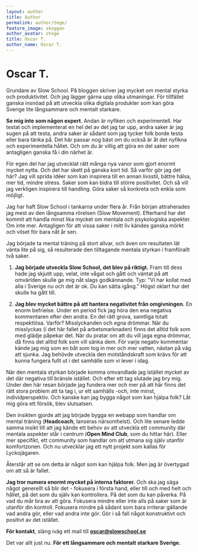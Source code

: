 ```yaml
---
layout: author
title: Author
permalink: author/tege/
feature_image: skoggan
author_avatar: otege
title: Oscar T.
author_name: Oscar T.
---
```


# Oscar T.

Grundare av Slow School. På bloggen skriver jag mycket om mental styrka och produktivitet. Och jag lägger gärna upp olika utmaningar. 
För tillfället ganska insnöad på att utveckla olika digitala produkter som kan göra Sverige lite långsammare och mentalt starkare. 

**Se mig inte som någon expert**. Andan är nyfiken och experimentell. Har testat och implementerat en hel del av det jag tar upp, andra saker är jag sugen på att testa, andra saker är sådant som jag tycker folk borde testa eller bara tänka på. Det här passar nog bäst om du också är åt det nyfikna och experimentella hållet. Och om du är villig att göra en del saker som antagligen ganska få i din närhet är.

För egen del har jag utvecklat rätt många nya vanor som gjort enormt mycket nytta. Och det har skett på ganska kort tid. Så varför gör jag det här? Jag vill sprida idéer som kan inspirera till en annan livsstil, bättre hälsa, mer tid, mindre stress. Saker som kan bidra till större positivitet. Och så vill jag verkligen inspirera till handling. Göra saker så konkreta och enkla som möjligt.

Jag har haft Slow School i tankarna under flera år. Från början attraherades jag mest av den långsamma rörelsen (Slow Movement). Efterhand har det kommit att handla minst lika mycket om mentala och psykologiska aspekter. Om inte mer. Antagligen för att vissa saker i mitt liv kändes ganska mörkt och vilset för bara nåt år sen.

Jag började ta mental träning på stort allvar, och även om resultaten lät vänta lite på sig, så resulterade den tilltagande mentala styrkan i framförallt två saker. 

1) **Jag började utveckla Slow School, det blev på riktigt.** Fram till dess hade jag skjutit upp, velat, inte vågat och gått och väntat på att omvärlden skulle ge mig nåt slags godkännande. Typ: "Vi har kollat med alla i Sverige nu och det är ok. Du kan sätta igång."  Högst oklart hur det skulle ha gått till. 

2) **Jag blev mycket bättre på att hantera negativitet från omgivningen.** En enorm befrielse. Under en period fick jag höra den ena negativa kommentaren efter den andra. En del rätt grova, samtliga totalt respektlösa. Varför? Misslyckanden och egna drömmar. När du misslyckas (i det här fallet på arbetsmarknaden) finns det alltid folk som med glädje påpekar det. När du pratar om att du vill jaga egna drömmar, då finns det alltid folk som vill sänka dem. För varje negativ kommentar kände jag mig som en båt som tog in mer och mer vatten, nästan på väg att sjunka. Jag behövde utveckla den motståndskraft som krävs för att kunna fungera fullt ut i det samhälle som vi lever i idag.

När den mentala styrkan började komma omvandlade jag istället mycket av det där negativa till bränsle istället. Och efter ett tag slutade jag bry mig. Under den här resan började jag fundera mer och mer på att här finns det rätt stora problem att ta tag i, ur ett samhälls -och, inte minst, individperspektiv. Och kanske kan jag bygga något som kan hjälpa folk? Låt mig göra ett försök, blev slutsatsen.

Den insikten gjorde att jag började bygga en webapp som handlar om mental träning (**Headcoach**, lanseras närsomhelst). Och lite senare ledde samma insikt till att jag kände ett behov av att utveckla ett community där mentala aspekter står i centrum (**Open Mind Club**, som du hittar här). Eller mer specifikt, ett community som handlar om att utmana sig själv utanför komfortzonen. Och nu utvecklar jag ett nytt projekt som kallas för Lyckojägaren.

Återstår att se om detta är något som kan hjälpa folk. Men jag är övertygad om att så är fallet.

**Jag tror numera enormt mycket på interna faktorer.** Och ska jag säga något generellt så blir det - fokusera i första hand, eller till och med helt och hållet, på det som du själv kan kontrollera. På det som du kan påverka. På vad du mår bra av att göra. Fokusera mindre eller inte alls på saker som är utanför din kontroll. Fokusera mindre på sådant som bara irriterar gällande vad andra gör, eller vad andra inte gör. Gör i så fall något konstruktivt och positivt av det istället.

**För kontakt**, släng iväg ett mail till **oscar@slowschool.se**

Det var allt just nu. **För ett långsammare och mentalt starkare Sverige.**

